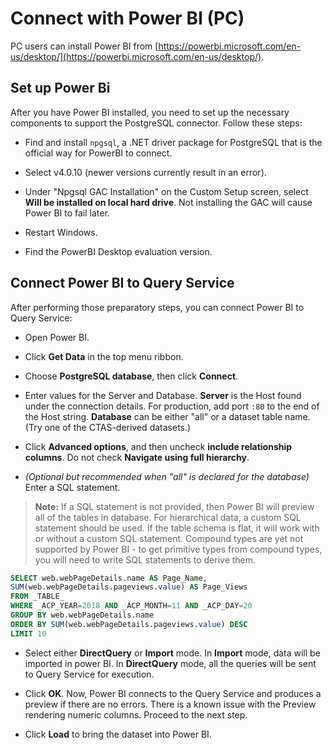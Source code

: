 # Connect with Power BI (PC)

PC users can install Power BI from [https://powerbi.microsoft.com/en-us/desktop/](https://powerbi.microsoft.com/en-us/desktop/).

## Set up Power Bi

After you have Power BI installed, you need to set up the necessary components to support the PostgreSQL connector. Follow these steps:

* Find and install `npgsql`, a .NET driver package for PostgreSQL that is the official way for PowerBI to connect.

* Select v4.0.10 (newer versions currently result in an error).

* Under "Npgsql GAC Installation" on the Custom Setup screen, select **Will be installed on local hard drive**. Not installing the GAC will cause Power BI to fail later.

* Restart Windows.

* Find the PowerBI Desktop evaluation version.

## Connect Power BI to Query Service

After performing those preparatory steps, you can connect Power BI to Query Service:

* Open Power BI.

* Click **Get Data** in the top menu ribbon.

* Choose **PostgreSQL database**, then click **Connect**.

* Enter values for the Server and Database. **Server** is the Host found under the connection details. For production, add port `:80` to the end of the Host string. **Database** can be either "all" or a dataset table name. (Try one of the CTAS-derived datasets.)

* Click **Advanced options**, and then uncheck **include relationship columns**. Do not check **Navigate using full hierarchy**.

* _(Optional but recommended when "all" is declared for the database)_ Enter a SQL statement. 

> **Note:** If a SQL statement is not provided, then Power BI will preview all of the tables in database. For hierarchical data, a custom SQL statement should be used. If the table schema is flat, it will work with or without a custom SQL statement. Compound types are yet not supported by Power BI - to get primitive types from compound types, you will need to write SQL statements to derive them.

```sql
SELECT web.webPageDetails.name AS Page_Name, 
SUM(web.webPageDetails.pageviews.value) AS Page_Views 
FROM _TABLE_ 
WHERE _ACP_YEAR=2018 AND _ACP_MONTH=11 AND _ACP_DAY=20 
GROUP BY web.webPageDetails.name 
ORDER BY SUM(web.webPageDetails.pageviews.value) DESC 
LIMIT 10
``` 

* Select either **DirectQuery** or **Import** mode. In **Import** mode, data will be imported in power BI. In **DirectQuery** mode, all the queries will be sent to Query Service for execution.

* Click **OK**. Now, Power BI connects to the Query Service and produces a preview if there are no errors. There is a known issue with the Preview rendering numeric columns. Proceed to the next step.

* Click **Load** to bring the dataset into Power BI.
